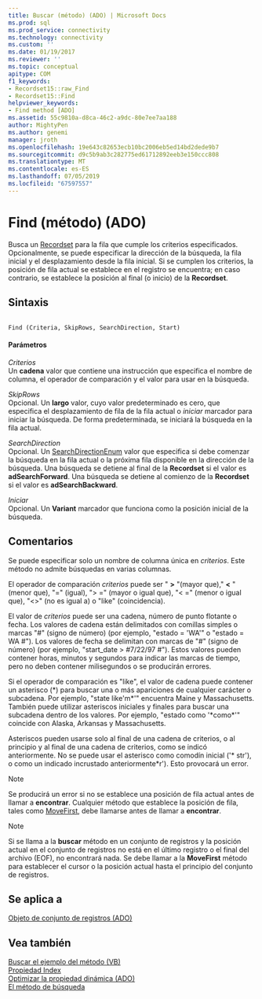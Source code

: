 ```yaml
---
title: Buscar (método) (ADO) | Microsoft Docs
ms.prod: sql
ms.prod_service: connectivity
ms.technology: connectivity
ms.custom: ''
ms.date: 01/19/2017
ms.reviewer: ''
ms.topic: conceptual
apitype: COM
f1_keywords:
- Recordset15::raw_Find
- Recordset15::Find
helpviewer_keywords:
- Find method [ADO]
ms.assetid: 55c9810a-d8ca-46c2-a9dc-80e7ee7aa188
author: MightyPen
ms.author: genemi
manager: jroth
ms.openlocfilehash: 19e643c82653ecb10bc2006eb5ed14bd2dede9b7
ms.sourcegitcommit: d9c5b9ab3c282775ed61712892eeb3e150ccc808
ms.translationtype: MT
ms.contentlocale: es-ES
ms.lasthandoff: 07/05/2019
ms.locfileid: "67597557"
---
```

# <a name="find-method-ado"></a>Find (método) (ADO)
Busca un [Recordset](../../../ado/reference/ado-api/recordset-object-ado.md) para la fila que cumple los criterios especificados. Opcionalmente, se puede especificar la dirección de la búsqueda, la fila inicial y el desplazamiento desde la fila inicial. Si se cumplen los criterios, la posición de fila actual se establece en el registro se encuentra; en caso contrario, se establece la posición al final (o inicio) de la **Recordset**.  
  
## <a name="syntax"></a>Sintaxis  
  
```  
  
Find (Criteria, SkipRows, SearchDirection, Start)  
```  
  
#### <a name="parameters"></a>Parámetros  
 *Criterios*  
 Un **cadena** valor que contiene una instrucción que especifica el nombre de columna, el operador de comparación y el valor para usar en la búsqueda.  
  
 *SkipRows*  
 Opcional. Un **largo** valor, cuyo valor predeterminado es cero, que especifica el desplazamiento de fila de la fila actual o *iniciar* marcador para iniciar la búsqueda. De forma predeterminada, se iniciará la búsqueda en la fila actual.  
  
 *SearchDirection*  
 Opcional. Un [SearchDirectionEnum](../../../ado/reference/ado-api/searchdirectionenum.md) valor que especifica si debe comenzar la búsqueda en la fila actual o la próxima fila disponible en la dirección de la búsqueda. Una búsqueda se detiene al final de la **Recordset** si el valor es **adSearchForward**. Una búsqueda se detiene al comienzo de la **Recordset** si el valor es **adSearchBackward**.  
  
 *Iniciar*  
 Opcional. Un **Variant** marcador que funciona como la posición inicial de la búsqueda.  
  
## <a name="remarks"></a>Comentarios  
 Se puede especificar solo un nombre de columna única en *criterios*. Este método no admite búsquedas en varias columnas.  
  
 El operador de comparación *criterios* puede ser " **>** "(mayor que)," **\<** " (menor que), "=" (igual), "> =" (mayor o igual que), "< =" (menor o igual que), "<>" (no es igual a) o "like" (coincidencia).  
  
 El valor de *criterios* puede ser una cadena, número de punto flotante o fecha. Los valores de cadena están delimitados con comillas simples o marcas "#" (signo de número) (por ejemplo, "estado = 'WA'" o "estado = WA #"). Los valores de fecha se delimitan con marcas de "#" (signo de número) (por ejemplo, "start_date > #7/22/97 #"). Estos valores pueden contener horas, minutos y segundos para indicar las marcas de tiempo, pero no deben contener milisegundos o se producirán errores.  
  
 Si el operador de comparación es "like", el valor de cadena puede contener un asterisco (*) para buscar una o más apariciones de cualquier carácter o subcadena. Por ejemplo, "state like'm\*'" encuentra Maine y Massachusetts. También puede utilizar asteriscos iniciales y finales para buscar una subcadena dentro de los valores. Por ejemplo, "estado como '\*como\*'" coincide con Alaska, Arkansas y Massachusetts.  
  
 Asteriscos pueden usarse solo al final de una cadena de criterios, o al principio y al final de una cadena de criterios, como se indicó anteriormente. No se puede usar el asterisco como comodín inicial ('* str'), o como un indicado incrustado anteriormente\*r'). Esto provocará un error.  
  
> [!NOTE]
>  Se producirá un error si no se establece una posición de fila actual antes de llamar a **encontrar**. Cualquier método que establece la posición de fila, tales como [MoveFirst](../../../ado/reference/ado-api/movefirst-movelast-movenext-and-moveprevious-methods-ado.md), debe llamarse antes de llamar a **encontrar**.  
  
> [!NOTE]
>  Si se llama a la **buscar** método en un conjunto de registros y la posición actual en el conjunto de registros no está en el último registro o el final del archivo (EOF), no encontrará nada. Se debe llamar a la **MoveFirst** método para establecer el cursor o la posición actual hasta el principio del conjunto de registros.  
  
## <a name="applies-to"></a>Se aplica a  
 [Objeto de conjunto de registros (ADO)](../../../ado/reference/ado-api/recordset-object-ado.md)  
  
## <a name="see-also"></a>Vea también  
 [Buscar el ejemplo del método (VB)](../../../ado/reference/ado-api/find-method-example-vb.md)   
 [Propiedad Index](../../../ado/reference/ado-api/index-property.md)   
 [Optimizar la propiedad dinámica (ADO)](../../../ado/reference/ado-api/optimize-property-dynamic-ado.md)   
 [El método de búsqueda](../../../ado/reference/ado-api/seek-method.md)
